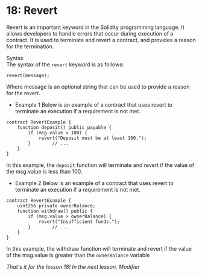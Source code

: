 # 18: Revert

Revert is an important keyword in the Solidity programming language. It allows developers to handle errors that occur during execution of a contract. It is used to terminate and revert a contract, and provides a reason for the termination.

Syntax\
The syntax of the `revert` keyword is as follows:

```solidity
revert(message);
```

Where message is an optional string that can be used to provide a reason for the revert.

* Example 1 Below is an example of a contract that uses revert to terminate an execution if a requirement is not met.

```solidity
contract RevertExample {    
    function deposit() public payable {        
        if (msg.value < 100) {            
            revert("Deposit must be at least 100.");        
        }        // ...    
    }
}
```

In this example, the `deposit` function will terminate and revert if the value of the msg.value is less than 100.

* Example 2 Below is an example of a contract that uses revert to terminate an execution if a requirement is not met.

```solidity
contract RevertExample {    
    uint256 private ownerBalance; 
    function withdraw() public {        
        if (msg.value > ownerBalance) {            
            revert("Insufficient funds.");        
        }        // ...    
    }
}
```

In this example, the withdraw function will terminate and revert if the value of the msg.value is greater than the `ownerBalance` variable

_That's it for the lesson 18! In the next lesson, Modifier_
